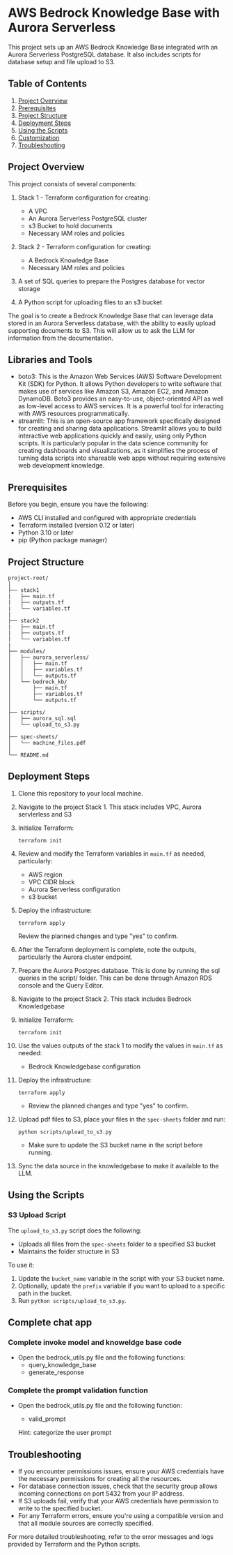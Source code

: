 # AWS Bedrock Knowledge Base with Aurora Serverless

This project sets up an AWS Bedrock Knowledge Base integrated with an Aurora Serverless PostgreSQL database. It also includes scripts for database setup and file upload to S3.

## Table of Contents

1. [Project Overview](#project-overview)
2. [Prerequisites](#prerequisites)
3. [Project Structure](#project-structure)
4. [Deployment Steps](#deployment-steps)
5. [Using the Scripts](#using-the-scripts)
6. [Customization](#customization)
7. [Troubleshooting](#troubleshooting)

## Project Overview

This project consists of several components:

1. Stack 1 - Terraform configuration for creating:
   - A VPC
   - An Aurora Serverless PostgreSQL cluster
   - s3 Bucket to hold documents
   - Necessary IAM roles and policies

2. Stack 2 - Terraform configuration for creating:
   - A Bedrock Knowledge Base
   - Necessary IAM roles and policies

3. A set of SQL queries to prepare the Postgres database for vector storage
4. A Python script for uploading files to an s3 bucket

The goal is to create a Bedrock Knowledge Base that can leverage data stored in an Aurora Serverless database, with the ability to easily upload supporting documents to S3. This will allow us to ask the LLM for information from the documentation.

## Libraries and Tools

- boto3: This is the Amazon Web Services (AWS) Software Development Kit (SDK) for Python. It allows Python developers to write software that makes use of services like Amazon S3, Amazon EC2, and Amazon DynamoDB. Boto3 provides an easy-to-use, object-oriented API as well as low-level access to AWS services. It is a powerful tool for interacting with AWS resources programmatically.
- streamlit: This is an open-source app framework specifically designed for creating and sharing data applications. Streamlit allows you to build interactive web applications quickly and easily, using only Python scripts. It is particularly popular in the data science community for creating dashboards and visualizations, as it simplifies the process of turning data scripts into shareable web apps without requiring extensive web development knowledge.

## Prerequisites

Before you begin, ensure you have the following:

- AWS CLI installed and configured with appropriate credentials
- Terraform installed (version 0.12 or later)
- Python 3.10 or later
- pip (Python package manager)

## Project Structure

```
project-root/
│
├── stack1
|   ├── main.tf
|   ├── outputs.tf
|   └── variables.tf
|
├── stack2
|   ├── main.tf
|   ├── outputs.tf
|   └── variables.tf
|
├── modules/
│   ├── aurora_serverless/
│   │   ├── main.tf
│   │   ├── variables.tf
│   │   └── outputs.tf
│   └── bedrock_kb/
│       ├── main.tf
│       ├── variables.tf
│       └── outputs.tf
│
├── scripts/
│   ├── aurora_sql.sql
│   └── upload_to_s3.py
│
├── spec-sheets/
│   └── machine_files.pdf
│
└── README.md
```

## Deployment Steps

1. Clone this repository to your local machine.

2. Navigate to the project Stack 1. This stack includes VPC, Aurora servlerless and S3

3. Initialize Terraform:
   ```
   terraform init
   ```

4. Review and modify the Terraform variables in `main.tf` as needed, particularly:
   - AWS region
   - VPC CIDR block
   - Aurora Serverless configuration
   - s3 bucket

5. Deploy the infrastructure:
   ```
   terraform apply
   ```
   Review the planned changes and type "yes" to confirm.

6. After the Terraform deployment is complete, note the outputs, particularly the Aurora cluster endpoint.

7. Prepare the Aurora Postgres database. This is done by running the sql queries in the script/ folder. This can be done through Amazon RDS console and the Query Editor.

8. Navigate to the project Stack 2. This stack includes Bedrock Knowledgebase

9. Initialize Terraform:
   ```
   terraform init
   ```

10. Use the values outputs of the stack 1 to modify the values in `main.tf` as needed:
     - Bedrock Knowledgebase configuration

11. Deploy the infrastructure:
      ```
      terraform apply
      ```
      - Review the planned changes and type "yes" to confirm.


12. Upload pdf files to S3, place your files in the `spec-sheets` folder and run:
      ```
      python scripts/upload_to_s3.py
      ```
      - Make sure to update the S3 bucket name in the script before running.

13. Sync the data source in the knowledgebase to make it available to the LLM.

## Using the Scripts

### S3 Upload Script

The `upload_to_s3.py` script does the following:
- Uploads all files from the `spec-sheets` folder to a specified S3 bucket
- Maintains the folder structure in S3

To use it:
1. Update the `bucket_name` variable in the script with your S3 bucket name.
2. Optionally, update the `prefix` variable if you want to upload to a specific path in the bucket.
3. Run `python scripts/upload_to_s3.py`.

## Complete chat app

### Complete invoke model and knoweldge base code
- Open the bedrock_utils.py file and the following functions:
  - query_knowledge_base
  - generate_response

### Complete the prompt validation function
- Open the bedrock_utils.py file and the following function:
  - valid_prompt

  Hint: categorize the user prompt

## Troubleshooting

- If you encounter permissions issues, ensure your AWS credentials have the necessary permissions for creating all the resources.
- For database connection issues, check that the security group allows incoming connections on port 5432 from your IP address.
- If S3 uploads fail, verify that your AWS credentials have permission to write to the specified bucket.
- For any Terraform errors, ensure you're using a compatible version and that all module sources are correctly specified.

For more detailed troubleshooting, refer to the error messages and logs provided by Terraform and the Python scripts.
